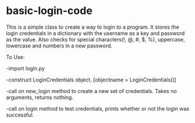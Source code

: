 # basic-login-code

This is a simple class to create a way to login to a program. It stores the login credentials in a dictionary with the username as a key and password as the value. Also checks for special characters(!, @, #, $, %), uppercase, lowercase and numbers in a new password.

To Use:

-import login.py

-construct LoginCredentials object. [objectname = LoginCredentials()]

-call on new_login method to create a new set of credentials. Takes no arguments, returns nothing.

-call on login method to test credentials, prints whether or not the login was successful.
